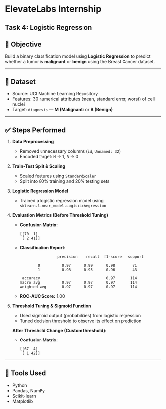 # ElevateLabs Internship 
## Task 4: Logistic Regression

## 📌 Objective
Build a binary classification model using **Logistic Regression** to predict whether a tumor is **malignant** or **benign** using the Breast Cancer dataset.

---

## 📁 Dataset
- Source: UCI Machine Learning Repository
- Features: 30 numerical attributes (mean, standard error, worst) of cell nuclei
- Target: `diagnosis` — **M (Malignant)** or **B (Benign)**

---

## ✅ Steps Performed

1. **Data Preprocessing**
   - Removed unnecessary columns (`id`, `Unnamed: 32`)
   - Encoded target: `M` → 1, `B` → 0

2. **Train-Test Split & Scaling**
   - Scaled features using `StandardScaler`
   - Split into 80% training and 20% testing sets

3. **Logistic Regression Model**
   - Trained a logistic regression model using `sklearn.linear_model.LogisticRegression`

4. **Evaluation Metrics (Before Threshold Tuning)**
   - **Confusion Matrix:**
     ```
     [[70  1]
      [ 2 41]]
     ```
   - **Classification Report:**
     ```
                      precision    recall  f1-score   support

             0          0.97      0.99      0.98        71
             1          0.98      0.95      0.96        43

      accuracy                              0.97       114
     macro avg          0.97      0.97      0.97       114
     weighted avg       0.97      0.97      0.97       114
     ```
   - **ROC-AUC Score:** 1.00

5. **Threshold Tuning & Sigmoid Function**
   - Used sigmoid output (probabilities) from logistic regression
   - Tuned decision threshold to observe its effect on prediction

   **After Threshold Change (Custom threshold):**
   - **Confusion Matrix:**
     ```
     [[67  4]
      [ 1 42]]
     ```

---

## 🔧 Tools Used
- Python
- Pandas, NumPy
- Scikit-learn
- Matplotlib

